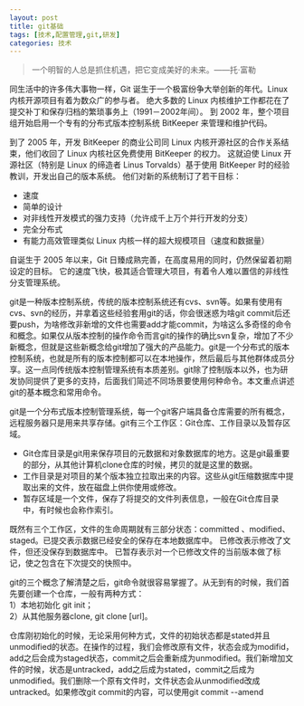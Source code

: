 ```yaml
---
layout: post
title: git基础
tags: [技术,配置管理,git,研发]
categories: 技术
---
```


> 一个明智的人总是抓住机遇，把它变成美好的未来。——托·富勒

同生活中的许多伟大事物一样，Git 诞生于一个极富纷争大举创新的年代。Linux 内核开源项目有着为数众广的参与者。 绝大多数的 Linux 内核维护工作都花在了提交补丁和保存归档的繁琐事务上（1991－2002年间）。 到 2002 年，整个项目组开始启用一个专有的分布式版本控制系统 BitKeeper 来管理和维护代码。

到了 2005 年，开发 BitKeeper 的商业公司同 Linux 内核开源社区的合作关系结束，他们收回了 Linux 内核社区免费使用 BitKeeper 的权力。 这就迫使 Linux 开源社区（特别是 Linux 的缔造者 Linus Torvalds）基于使用 BitKeeper 时的经验教训，开发出自己的版本系统。 他们对新的系统制订了若干目标：

* 速度
* 简单的设计
* 对非线性开发模式的强力支持（允许成千上万个并行开发的分支）
* 完全分布式
* 有能力高效管理类似 Linux 内核一样的超大规模项目（速度和数据量）

自诞生于 2005 年以来，Git 日臻成熟完善，在高度易用的同时，仍然保留着初期设定的目标。 它的速度飞快，极其适合管理大项目，有着令人难以置信的非线性分支管理系统。

git是一种版本控制系统，传统的版本控制系统还有cvs、svn等。如果有使用有cvs、svn的经历，并拿着这些经验套用git的话，你会很迷惑为啥git commit后还要push，为啥修改非新增的文件也需要add才能commit，为啥这么多奇怪的命令和概念。如果仅从版本控制的操作命令而言git的操作的确比svn复杂，增加了不少新概念，但就是这些新概念给git增加了强大的产品能力。git是一个分布式的版本控制系统，也就是所有的版本控制都可以在本地操作，然后最后与其他群体成员分享。这一点同传统版本控制管理系统有本质差别。git除了控制版本以外，也为研发协同提供了更多的支持，后面我们简述不同场景要使用何种命令。本文重点讲述git的基本概念和常用命令。

git是一个分布式版本控制管理系统，每一个git客户端具备仓库需要的所有概念，远程服务器只是用来共享存储。git有三个工作区：Git仓库、工作目录以及暂存区域。  

* Git仓库目录是git用来保存项目的元数据和对象数据库的地方。这是git最重要的部分，从其他计算机clone仓库的时候，拷贝的就是这里的数据。
* 工作目录是对项目的某个版本独立拉取出来的内容。这些从git压缩数据库中提取出来的文件，放在磁盘上供你使用或修改。
* 暂存区域是一个文件，保存了将提交的文件列表信息，一般在Git仓库目录中，有时候也会称作索引。

既然有三个工作区，文件的生命周期就有三部分状态：committed 、modified、staged。已提交表示数据已经安全的保存在本地数据库中。 已修改表示修改了文件，但还没保存到数据库中。 已暂存表示对一个已修改文件的当前版本做了标记，使之包含在下次提交的快照中。

git的三个概念了解清楚之后，git命令就很容易掌握了。从无到有的时候，我们首先要创建一个仓库，一般有两种方式：  
1）本地初始化 git init；  
2）从其他服务器clone, git clone [url]。  

仓库刚初始化的时候，无论采用何种方式，文件的初始状态都是stated并且unmodified的状态。在操作的过程，我们会修改原有文件，状态会成为modifid，add之后会成为staged状态，commit之后会重新成为unmodified。我们新增加文件的时候，状态是untracked，add之后成为stated，commit之后成为unmodified。我们删除一个原有文件时，文件状态会从unmodified改成untracked。如果修改git commit的内容，可以使用git commit --amend














